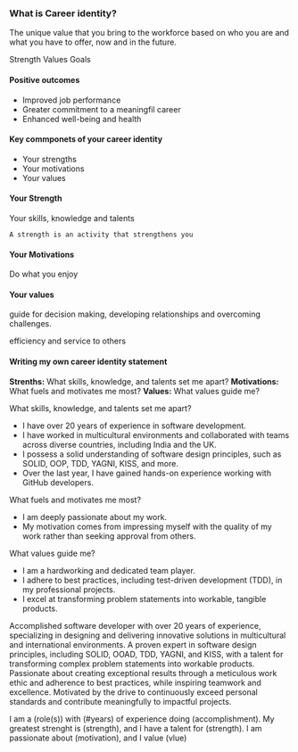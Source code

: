 ### What is Career identity?

The unique value that you bring to the workforce based on who you are and what you have to offer, now and in the future.


Strength
Values
Goals


#### Positive outcomes
- Improved job performance
- Greater commitment to a meaningfil career
- Enhanced well-being and health


#### Key commponets of your career identity
- Your strengths
- Your motivations
- Your values

#### Your Strength

Your skills, knowledge and talents

`A strength is an activity that strengthens you`

#### Your Motivations

Do what you enjoy

#### Your values

guide for decision making, developing relationships and overcoming challenges.

efficiency and service to others


#### Writing my own career identity statement

**Strenths:** What skills, knowledge, and talents set me apart?
**Motivations:** What fuels and motivates me most?
**Values:** What values guide me?

What skills, knowledge, and talents set me apart?
- I have over 20 years of experience in software development.
- I have worked in multicultural environments and collaborated with teams across diverse countries, including India and the UK.
- I possess a solid understanding of software design principles, such as SOLID, OOP, TDD, YAGNI, KISS, and more.
- Over the last year, I have gained hands-on experience working with GitHub developers.

What fuels and motivates me most?
- I am deeply passionate about my work.
- My motivation comes from impressing myself with the quality of my work rather than seeking approval from others.

What values guide me?
- I am a hardworking and dedicated team player.
- I adhere to best practices, including test-driven development (TDD), in my professional projects.
- I excel at transforming problem statements into workable, tangible products.


Accomplished software developer with over 20 years of experience, specializing in designing and delivering innovative solutions in multicultural and international environments. 
A proven expert in software design principles, including SOLID, OOAD, TDD, YAGNI, and KISS, with a talent for transforming complex problem statements into workable products. 
Passionate about creating exceptional results through a meticulous work ethic and adherence to best practices, while inspiring teamwork and excellence. 
Motivated by the drive to continuously exceed personal standards and contribute meaningfully to impactful projects.


I am a (role(s)) with (#years) of experience doing (accomplishment).
My greatest strenght is (strength), and I have a talent for (strength).
I am passionate about (motivation), and I value (vlue)






